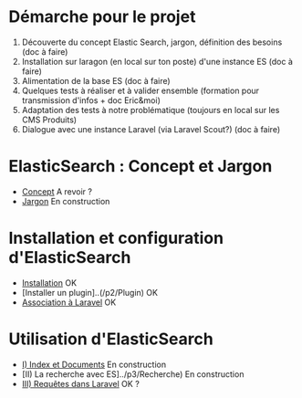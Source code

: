 # Démarche pour le projet

1. Découverte du concept Elastic Search, jargon, définition des besoins (doc à faire)
1. Installation sur laragon (en local sur ton poste) d'une instance ES (doc à faire)
1. Alimentation de la base ES (doc à faire)
1. Quelques tests à réaliser et à valider ensemble (formation pour transmission d'infos + doc Eric&moi)
1. Adaptation des tests à notre problématique (toujours en local sur les CMS Produits)
1. Dialogue avec une instance Laravel (via Laravel Scout?) (doc à faire)

# ElasticSearch : Concept et Jargon

- [Concept](../p1/Concept) A revoir ?
- [Jargon](../p1/Terminologie) En construction


# Installation et configuration d'ElasticSearch

- [Installation](../p2/Installation) OK
- [Installer un plugin]..(/p2/Plugin) OK
- [Association à Laravel](../p2/Configuration-de-Laravel) OK

# Utilisation d'ElasticSearch

- [I) Index et Documents](../p3/apprentissage) En construction
- [II) La recherche avec ES]../p3/Recherche) En construction
- [III) Requêtes dans Laravel](../p3/Requêtes-dans-Laravel) OK ?


